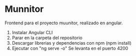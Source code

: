 # Munnitor
Frontend para el proyecto muunitor, realizado en angular.

1. Instalar Angular CLI
2. Parar en la carpeta del repositorio
3. Descargar librerias y dependencias con npm (npm install)
4. Ejecutar con "ng serve -o"
Se levanta en el puerto 4200
